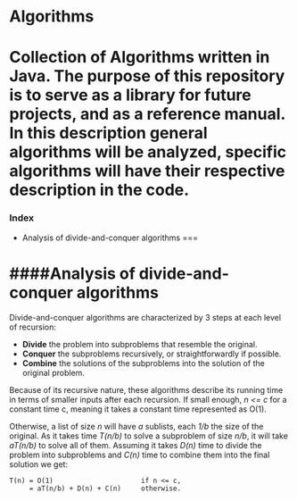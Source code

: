 Algorithms
==========

Collection of Algorithms written in Java.
The purpose of this repository is to serve as a library for future projects, and as a reference manual. In this description general algorithms will be analyzed, specific algorithms will have their respective description in the code.
===

### Index
* Analysis of divide-and-conquer algorithms
===

####Analysis of divide-and-conquer algorithms
===

Divide-and-conquer algorithms are characterized by 3 steps at each level of recursion:
* **Divide** the problem into subproblems that resemble the original.
* **Conquer** the subproblems recursively, or straightforwardly if possible.
* **Combine** the solutions of the subproblems into the solution of the original problem.
 
Because of its recursive nature, these algorithms describe its running time in terms of smaller inputs after each recursion.
If small enough, *n <= c* for a constant time c, meaning it takes a constant time represented as O(1).

Otherwise, a list of size *n* will have *a* sublists, each *1/b* the size of the original. As it takes time *T(n/b)* to solve a
subproblem of size *n/b*, it will take *aT(n/b)* to solve all of them. Assuming it takes *D(n)* time to divide the problem into 
subproblems and *C(n)* time to combine them into the final solution we get:

    T(n) = O(1)                      if n <= c,
         = aT(n/b) + D(n) + C(n)     otherwise.
